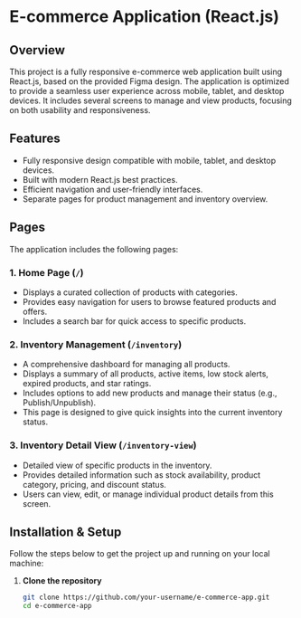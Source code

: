 # E-commerce Application (React.js)

## Overview
This project is a fully responsive e-commerce web application built using React.js, based on the provided Figma design. The application is optimized to provide a seamless user experience across mobile, tablet, and desktop devices. It includes several screens to manage and view products, focusing on both usability and responsiveness.

## Features
- Fully responsive design compatible with mobile, tablet, and desktop devices.
- Built with modern React.js best practices.
- Efficient navigation and user-friendly interfaces.
- Separate pages for product management and inventory overview.

## Pages
The application includes the following pages:

### 1. **Home Page (`/`)**
- Displays a curated collection of products with categories.
- Provides easy navigation for users to browse featured products and offers.
- Includes a search bar for quick access to specific products.

### 2. **Inventory Management (`/inventory`)**
- A comprehensive dashboard for managing all products.
- Displays a summary of all products, active items, low stock alerts, expired products, and star ratings.
- Includes options to add new products and manage their status (e.g., Publish/Unpublish).
- This page is designed to give quick insights into the current inventory status.

### 3. **Inventory Detail View (`/inventory-view`)**
- Detailed view of specific products in the inventory.
- Provides detailed information such as stock availability, product category, pricing, and discount status.
- Users can view, edit, or manage individual product details from this screen.

## Installation & Setup
Follow the steps below to get the project up and running on your local machine:

1. **Clone the repository**
   ```bash
   git clone https://github.com/your-username/e-commerce-app.git
   cd e-commerce-app

